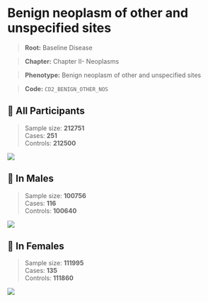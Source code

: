 # Benign neoplasm of other and unspecified sites

> **Root:** Baseline Disease  

> **Chapter:** Chapter II- Neoplasms  

> **Phenotype:** Benign neoplasm of other and unspecified sites  

> **Code:** `CD2_BENIGN_OTHER_NOS`

## 🧪 All Participants  
> Sample size: **212751**  
> Cases: **251**  
> Controls: **212500**
<img src="/Disease/Figures/ALL/Baseline/CD2_BENIGN_OTHER_NOS.png"/>
<CsvTable src="/Disease_Data/ALL/Baseline/LG_CD2_BENIGN_OTHER_NOS.csv" label="🔍 View full results" />

## 👨 In Males  
> Sample size: **100756**  
> Cases: **116**  
> Controls: **100640**
<img src="/Disease/Figures/Male/Baseline/CD2_BENIGN_OTHER_NOS.png"/>
<CsvTable src="/Disease_Data/Male/Baseline/LG_CD2_BENIGN_OTHER_NOS.csv" label="🔍 View full results" />

## 👩 In Females  
> Sample size: **111995**  
> Cases: **135**  
> Controls: **111860**
<img src="/Disease/Figures/Female/Baseline/CD2_BENIGN_OTHER_NOS.png"/>
<CsvTable src="/Disease_Data/Female/Baseline/LG_CD2_BENIGN_OTHER_NOS.csv" label="🔍 View full results" />
